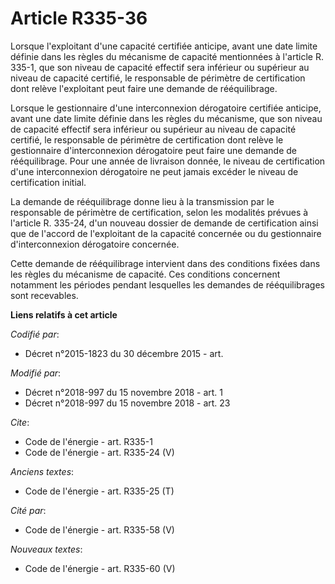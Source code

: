 # Article R335-36

Lorsque l'exploitant d'une capacité certifiée anticipe, avant une date limite définie dans les règles du mécanisme de
capacité mentionnées à l'article R. 335-1, que son niveau de capacité effectif sera inférieur ou supérieur au niveau de
capacité certifié, le responsable de périmètre de certification dont relève l'exploitant peut faire une demande de
rééquilibrage. 

Lorsque le gestionnaire d'une interconnexion dérogatoire certifiée anticipe, avant une date limite définie dans les règles du
mécanisme, que son niveau de capacité effectif sera inférieur ou supérieur au niveau de capacité certifié, le responsable de
périmètre de certification dont relève le gestionnaire d'interconnexion dérogatoire peut faire une demande de rééquilibrage.
Pour une année de livraison donnée, le niveau de certification d'une interconnexion dérogatoire ne peut jamais excéder le
niveau de certification initial. 

La demande de rééquilibrage donne lieu à la transmission par le responsable de périmètre de certification, selon les
modalités prévues à l'article R. 335-24, d'un nouveau dossier de demande de certification ainsi que de l'accord de
l'exploitant de la capacité concernée ou du gestionnaire d'interconnexion dérogatoire concernée. 

Cette demande de rééquilibrage intervient dans des conditions fixées dans les règles du mécanisme de capacité. Ces conditions
concernent notamment les périodes pendant lesquelles les demandes de rééquilibrages sont recevables.

**Liens relatifs à cet article**

_Codifié par_:

  - Décret n°2015-1823 du 30 décembre 2015 - art.

_Modifié par_:

  - Décret n°2018-997 du 15 novembre 2018 - art. 1
  - Décret n°2018-997 du 15 novembre 2018 - art. 23

_Cite_:

  - Code de l'énergie - art. R335-1
  - Code de l'énergie - art. R335-24 (V)

_Anciens textes_:

  - Code de l'énergie - art. R335-25 (T)

_Cité par_:

  - Code de l'énergie - art. R335-58 (V)

_Nouveaux textes_:

  - Code de l'énergie - art. R335-60 (V)
